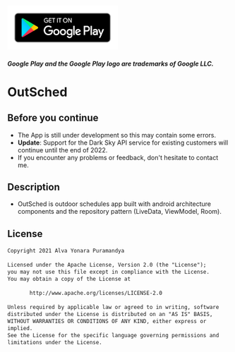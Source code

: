 <a href='https://play.google.com/store/apps/details?id=com.alvayonara.outsched'><img alt='Get it on Google Play' src='https://github.com/alvayonara/OutSched/blob/master/google-play-badge-small.png' height="100" width="250" /></a>
##### Google Play and the Google Play logo are trademarks of Google LLC.

# OutSched
Before you continue
------
* The App is still under development so this may contain some errors.<br>
* <b>Update</b>: Support for the Dark Sky API service for existing customers will continue until the end of 2022.
* If you encounter any problems or feedback, don't hesitate to contact me.

Description
---------
* OutSched is outdoor schedules app built with android architecture components and the repository pattern (LiveData, ViewModel, Room).<br>

## License

```
Copyright 2021 Alva Yonara Puramandya

Licensed under the Apache License, Version 2.0 (the "License");
you may not use this file except in compliance with the License.
You may obtain a copy of the License at

       http://www.apache.org/licenses/LICENSE-2.0

Unless required by applicable law or agreed to in writing, software
distributed under the License is distributed on an "AS IS" BASIS,
WITHOUT WARRANTIES OR CONDITIONS OF ANY KIND, either express or implied.
See the License for the specific language governing permissions and
limitations under the License. 
